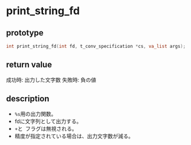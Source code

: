 
# print_string_fd

## prototype

```c
int	print_string_fd(int fd, t_conv_specification *cs, va_list args);
```

## return value

成功時: 出力した文字数
失敗時: 負の値

## description

* `%s`用の出力関数。
* fdに文字列として出力する。
* `+`と` `フラグは無視される。
* 精度が指定されている場合は、出力文字数が減る。
